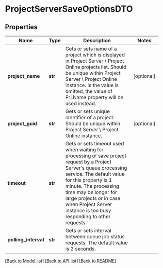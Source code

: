 # ProjectServerSaveOptionsDTO

## Properties
Name | Type | Description | Notes
------------ | ------------- | ------------- | -------------
**project_name** | **str** | Gets or sets name of a project which is displayed in Project Server \\ Project     Online projects list. Should be unique within Project Server \\ Project Online     instance. Is the value is omitted, the value of Prj.Name property will be used     instead. | [optional] 
**project_guid** | **str** | Gets or sets unique identifier of a project. Should be unique within Project     Server \\ Project Online instance. | [optional] 
**timeout** | **str** | Gets or sets timeout used when waiting for processing of save project request     by a Project Server&#39;s queue processing service. The default value for this property     is 1 minute. The processing time may be longer for large projects or in case when Project     Server instance is too busy responding to other requests. | 
**polling_interval** | **str** | Gets or sets interval between queue job status requests. The default value is     2 seconds. | 

[[Back to Model list]](../README.md#documentation-for-models) [[Back to API list]](../README.md#documentation-for-api-endpoints) [[Back to README]](../README.md)


